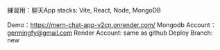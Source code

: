 
練習用：聊天App 
stacks: Vite, React, Node, MongoDB

Demo：https://mern-chat-app-v2cn.onrender.com/
Mongodb Account：germingfy@gmail.com
Render Account: same as github
Deploy Branch: new
